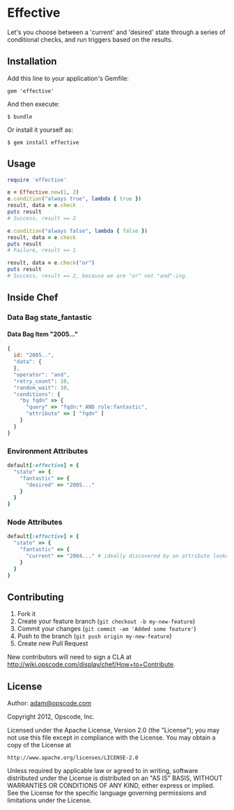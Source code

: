 # Effective

Let's you choose between a 'current' and 'desired' state through a series of
conditional checks, and run triggers based on the results.

## Installation

Add this line to your application's Gemfile:

    gem 'effective'

And then execute:

    $ bundle

Or install it yourself as:

    $ gem install effective

## Usage

```ruby
require 'effective'

e = Effective.new(1, 2)
e.condition("always true", lambda { true })
result, data = e.check
puts result
# Success, result == 2 

e.condition("always false", lambda { false })
result, data = e.check
puts result
# Failure, result == 1

result, data = e.check("or")
puts result
# Success, result == 2, because we are "or" not "and"-ing.
```

## Inside Chef

### Data Bag state_fantastic

#### Data Bag Item "2005..."

```javascript
{
  id: "2005..",
  "data": {
  },
  "operator": "and",
  "retry_count": 10,
  "random_wait": 10,
  "conditions": { 
    "by fqdn" => {
      "query" => "fqdn:* AND role:fantastic",
      "attribute" => [ "fqdn" ]
    }
  }
}
```

### Environment Attributes

```ruby
default[:effective] = {
  "state" => {
    "fantastic" => {
      "desired" => "2005..."
    }
  }
}
```
### Node Attributes

```ruby
default[:effective] = {
  "state" => {
    "fantastic" => {
      "current" => "2004..." # ideally discovered by an attribute lookup
    }
  }
}
```

## Contributing

1. Fork it
2. Create your feature branch (`git checkout -b my-new-feature`)
3. Commit your changes (`git commit -am 'Added some feature'`)
4. Push to the branch (`git push origin my-new-feature`)
5. Create new Pull Request

New contributors will need to sign a CLA at http://wiki.opscode.com/display/chef/How+to+Contribute.

## License

Author: adam@opscode.com

Copyright 2012, Opscode, Inc.

Licensed under the Apache License, Version 2.0 (the "License");
you may not use this file except in compliance with the License.
You may obtain a copy of the License at

    http://www.apache.org/licenses/LICENSE-2.0

Unless required by applicable law or agreed to in writing, software
distributed under the License is distributed on an "AS IS" BASIS,
WITHOUT WARRANTIES OR CONDITIONS OF ANY KIND, either express or implied.
See the License for the specific language governing permissions and
limitations under the License.


